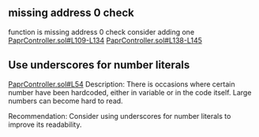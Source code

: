 ## missing address 0 check
function is missing address 0 check consider adding one
[PaprController.sol#L109-L134](https://github.com/with-backed/papr/blob/9528f2711ff0c1522076b9f93fba13f88d5bd5e6/src/PaprController.sol#L109-L134)
[PaprController.sol#L138-L145](https://github.com/with-backed/papr/blob/9528f2711ff0c1522076b9f93fba13f88d5bd5e6/src/PaprController.sol#L138-L145)

## Use underscores for number literals
[PaprController.sol#L54](https://github.com/with-backed/papr/blob/9528f2711ff0c1522076b9f93fba13f88d5bd5e6/src/PaprController.sol#L54)
Description:
There is occasions where certain number have been hardcoded, either in variable or in the code itself. Large numbers can become hard to read.

Recommendation:
Consider using underscores for number literals to improve its readability.